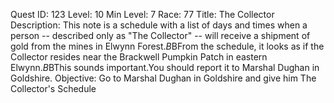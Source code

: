 Quest ID: 123
Level: 10
Min Level: 7
Race: 77
Title: The Collector
Description: This note is a schedule with a list of days and times when a person -- described only as "The Collector" -- will receive a shipment of gold from the mines in Elwynn Forest.$B$BFrom the schedule, it looks as if the Collector resides near the Brackwell Pumpkin Patch in eastern Elwynn.$B$BThis sounds important.You should report it to Marshal Dughan in Goldshire.
Objective: Go to Marshal Dughan in Goldshire and give him The Collector's Schedule
